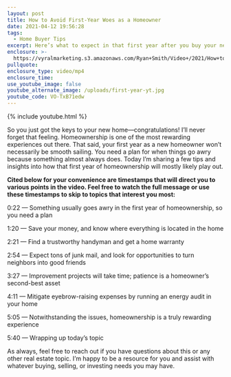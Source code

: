 ```yaml
---
layout: post
title: How to Avoid First-Year Woes as a Homeowner
date: 2021-04-12 19:56:28
tags:
  - Home Buyer Tips
excerpt: Here’s what to expect in that first year after you buy your new home.
enclosure: >-
  https://vyralmarketing.s3.amazonaws.com/Ryan+Smith/Video+/2021/How+to+Avoid+First-Year+Woes+as+a+Homeowner.mp4
pullquote:
enclosure_type: video/mp4
enclosure_time:
use_youtube_image: false
youtube_alternate_image: /uploads/first-year-yt.jpg
youtube_code: VO-TxB71edw
---
```

{% include youtube.html %}

So you just got the keys to your new home—congratulations\! I’ll never forget that feeling. Homeownership is one of the most rewarding experiences out there. That said, your first year as a new homeowner won’t necessarily be smooth sailing. You need a plan for when things go awry because something almost always does. Today I’m sharing a few tips and insights into how that first year of homeownership will mostly likely play out.

**Cited below for your convenience are timestamps that will direct you to various points in the video. Feel free to watch the full message or use these timestamps to skip to topics that interest you most:&nbsp;**

0:22 — Something usually goes awry in the first year of homeownership, so you need a plan

1:20 — Save your money, and know where everything is located in the home

2:21 — Find a trustworthy handyman and get a home warranty&nbsp;

2:54 — Expect tons of junk mail, and look for opportunities to turn neighbors into good friends

3:27 — Improvement projects will take time; patience is a homeowner’s second-best asset

4:11 — Mitigate eyebrow-raising expenses by running an energy audit in your home

5:05 — Notwithstanding the issues, homeownership is a truly rewarding experience

5:40 — Wrapping up today’s topic&nbsp;

As always, feel free to reach out if you have questions about this or any other real estate topic. I’m happy to be a resource for you and assist with whatever buying, selling, or investing needs you may have.
